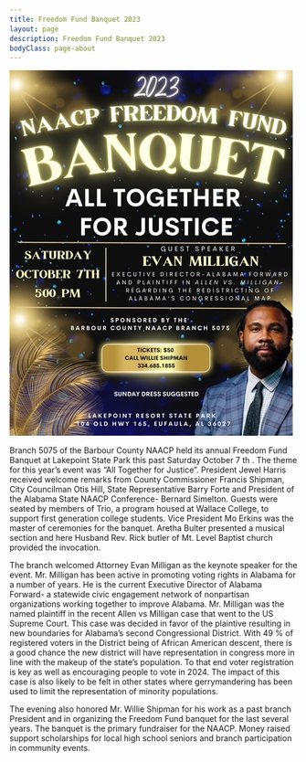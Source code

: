 ```yaml
---
title: Freedom Fund Banquet 2023
layout: page
description: Freedom Fund Banquet 2023
bodyClass: page-about
---
```


[![freedom fund banquet flyer](/images/freedom-fund-banquet-flyer-2023.jpg)](/images/freedom-fund-banquet-flyer-2023.jpg)

Branch 5075 of the Barbour County NAACP held its annual Freedom Fund Banquet at Lakepoint State Park this past Saturday October 7 th . The theme for this year’s event was “All Together for Justice”.  President Jewel Harris received welcome remarks from County Commissioner Francis Shipman, City Councilman Otis Hill, State Representative Barry Forte and President of the Alabama State NAACP Conference- Bernard Simelton. Guests were seated by members of Trio, a program housed at Wallace College, to support first generation college students. Vice President Mo Erkins was the master of ceremonies for the banquet. Aretha Bulter presented a musical section and here Husband Rev. Rick butler of Mt. Level Baptist church provided the invocation.

The branch welcomed Attorney Evan Milligan as the keynote speaker for the event. Mr. Milligan has been active in promoting voting rights in Alabama for a number of years. He is the current Executive Director of Alabama Forward- a statewide civic engagement network of nonpartisan organizations working together to improve Alabama. Mr. Milligan was the named plaintiff in the recent Allen vs Milligan case that went to the US Supreme Court. This case was decided in favor of the plaintive resulting in new boundaries for Alabama’s second Congressional District. With 49 % of registered voters in the District being of African American descent, there is a good chance the new district will have representation in congress more in line with the makeup of the state’s population. To that end voter registration is key as well as encouraging people to vote in 2024. The impact of this case is also likely to be felt in other states where gerrymandering has been used to limit the representation of minority populations.

The evening also honored Mr. Willie Shipman for his work as a past branch President and in organizing the Freedom Fund banquet for the last several years. The banquet is the primary fundraiser for the NAACP. Money raised support scholarships for local high school seniors and branch participation in community events.

